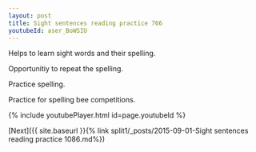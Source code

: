 ```yaml
---
layout: post
title: Sight sentences reading practice 766
youtubeId: aser_BoWSIU
---
```

 
 
Helps to learn sight words and their spelling.

Opportunitiy to repeat the spelling. 

Practice spelling. 
 
Practice for spelling bee competitions. 
 
{% include youtubePlayer.html id=page.youtubeId %}
 
 

[Next]({{ site.baseurl }}{% link  split1/_posts/2015-09-01-Sight sentences reading practice 1086.md%})
 
